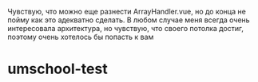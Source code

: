Чувствую, что можно еще разнести ArrayHandler.vue, но до конца не пойму как это адекватно сделать.
В любом случае меня всегда очень интересовала архитектура, но чувствую, что своего потолка достиг, 
поэтому очень хотелось бы попасть к вам
# umschool-test

